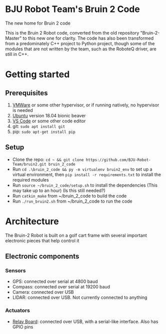 # BJU Robot Team's Bruin 2 Code
The new home for Bruin 2 code

This is the Bruin 2 Robot code, converted from the old repository "Bruin-2-Master" to this new one for clarity. The code has also been transformed from a predominately C++ project to Python project, though some of the modules that are not written by the team, such as the RoboteQ driver, are still in C++. 

# Getting started
## Prerequisites
1. [VMWare](https://my.vmware.com/en/web/vmware/free#desktop_end_user_computing/vmware_workstation_player/14_0) or some other hypervisor, or if running natively, no hypervisor is needed
2. [Ubuntu](https://www.ubuntu.com/download/desktop) version 18.04 bionic beaver
3. [VS Code](https://code.visualstudio.com/) or some other code editor
4. git: `sudo apt install git`
5. pip: `sudo apt-get install pip`

## Setup
- Clone the repo: `cd ~ && git clone https://github.com/BJU-Robot-Team/bruin2.git bruin_2_code`
- Run `cd .\bruin_2_code && py -m virtualenv bruin2_env` to set up a virtual environment, then `pip install -r requirements.txt` to install the required modules
- Run `source ~/bruin_2_code/setup.sh` to install the dependencies (This may take up to an hour) (Is this still needed?)
- Run `catkin_make` from ~/bruin_2_code to build the code
- Run `./run_bruin2.sh` from ~/bruin_2_code to run the code


# Architecture
The Bruin-2 Robot is built on a golf cart frame with several important electronic pieces that help control it
## Electronic components
### Sensors
- GPS: connected over serial at 4800 baud
- Compass: connected over serial at 19200 baud
- Camera: connected over USB
- LIDAR: connected over USB. Not currently connected to anything

### Actuators
- [Relay Board](https://docs.numato.com/doc/16-channel-usb-relay-module/): connected over USB, with a serial-like interface. Also has GPIO pins
